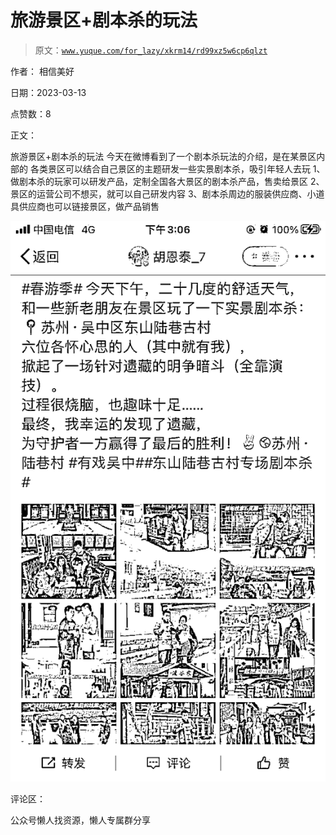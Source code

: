 # 旅游景区+剧本杀的玩法

> 原文：[`www.yuque.com/for_lazy/xkrm14/rd99xz5w6cp6qlzt`](https://www.yuque.com/for_lazy/xkrm14/rd99xz5w6cp6qlzt)



作者： 相信美好



日期：2023-03-13



点赞数：8



正文：



旅游景区+剧本杀的玩法 今天在微博看到了一个剧本杀玩法的介绍，是在某景区内部的 各类景区可以结合自己景区的主题研发一些实景剧本杀，吸引年轻人去玩 1、做剧本杀的玩家可以研发产品，定制全国各大景区的剧本杀产品，售卖给景区 2、景区的运营公司不想买，就可以自己研发内容 3、剧本杀周边的服装供应商、小道具供应商也可以链接景区，做产品销售



![](img/a676ca0dd6de43ff8a12983d99e3d48a.png)  

评论区：



公众号懒人找资源，懒人专属群分享

